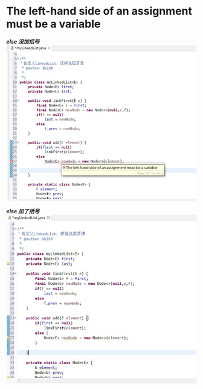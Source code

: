 # The left-hand side of an assignment must be a variable

***else 没加括号***
![](https://github.com/Koyan688/ERROR/blob/master/PIC/java/01.jpg)

***else 加了括号***
![](https://github.com/Koyan688/ERROR/blob/master/PIC/java/01_.jpg)